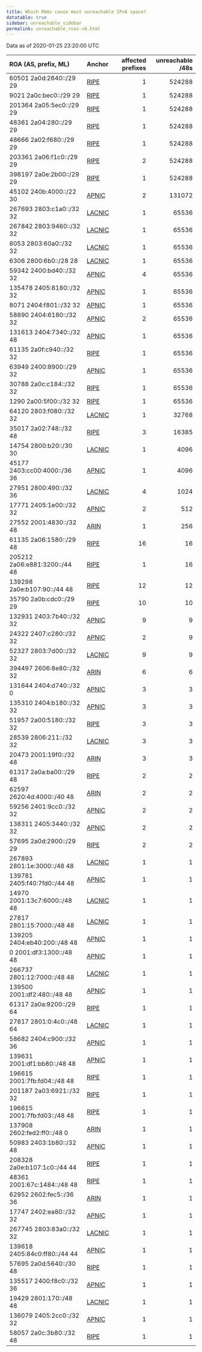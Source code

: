 ```yaml
---
title: Which ROAs cause most unreachable IPv6 space?
datatable: true
sidebar: unreachable_sidebar
permalink: unreachable_roas-v6.html
---
```


Data as of 2020-01-25 23:20:00 UTC


<div class="datatable-begin"></div>

| ROA (AS, prefix, ML)          | Anchor                                         |   affected prefixes |   unreachable /48s |
|:------------------------------|:-----------------------------------------------|--------------------:|-------------------:|
| 60501 2a0d:2640::/29 29       | [RIPE](unreachable_RIPE_NCC_RPKI_Root-v6.html) |                   1 |             524288 |
| 9021 2a0c:bec0::/29 29        | [RIPE](unreachable_RIPE_NCC_RPKI_Root-v6.html) |                   1 |             524288 |
| 201364 2a05:5ec0::/29 29      | [RIPE](unreachable_RIPE_NCC_RPKI_Root-v6.html) |                   1 |             524288 |
| 48361 2a04:280::/29 29        | [RIPE](unreachable_RIPE_NCC_RPKI_Root-v6.html) |                   1 |             524288 |
| 48666 2a02:f680::/29 29       | [RIPE](unreachable_RIPE_NCC_RPKI_Root-v6.html) |                   1 |             524288 |
| 203361 2a06:f1c0::/29 29      | [RIPE](unreachable_RIPE_NCC_RPKI_Root-v6.html) |                   2 |             524288 |
| 398197 2a0e:2b00::/29 29      | [RIPE](unreachable_RIPE_NCC_RPKI_Root-v6.html) |                   1 |             524288 |
| 45102 240b:4000::/22 30       | [APNIC](unreachable_APNIC_RPKI_Root-v6.html)   |                   2 |             131072 |
| 267693 2803:c1a0::/32 32      | [LACNIC](unreachable_LACNIC_RPKI_Root-v6.html) |                   1 |              65536 |
| 267842 2803:9460::/32 32      | [LACNIC](unreachable_LACNIC_RPKI_Root-v6.html) |                   1 |              65536 |
| 8053 2803:60a0::/32 32        | [LACNIC](unreachable_LACNIC_RPKI_Root-v6.html) |                   1 |              65536 |
| 6306 2800:6b0::/28 28         | [LACNIC](unreachable_LACNIC_RPKI_Root-v6.html) |                   1 |              65536 |
| 59342 2400:bd40::/32 32       | [APNIC](unreachable_APNIC_RPKI_Root-v6.html)   |                   4 |              65536 |
| 135478 2405:8180::/32 32      | [APNIC](unreachable_APNIC_RPKI_Root-v6.html)   |                   1 |              65536 |
| 8071 2404:f801::/32 32        | [APNIC](unreachable_APNIC_RPKI_Root-v6.html)   |                   1 |              65536 |
| 58890 2404:6180::/32 32       | [APNIC](unreachable_APNIC_RPKI_Root-v6.html)   |                   2 |              65536 |
| 131613 2404:7340::/32 48      | [APNIC](unreachable_APNIC_RPKI_Root-v6.html)   |                   1 |              65536 |
| 61135 2a0f:c940::/32 32       | [RIPE](unreachable_RIPE_NCC_RPKI_Root-v6.html) |                   1 |              65536 |
| 63949 2400:8900::/29 32       | [APNIC](unreachable_APNIC_RPKI_Root-v6.html)   |                   1 |              65536 |
| 30788 2a0c:c184::/32 32       | [RIPE](unreachable_RIPE_NCC_RPKI_Root-v6.html) |                   1 |              65536 |
| 1290 2a00:5f00::/32 32        | [RIPE](unreachable_RIPE_NCC_RPKI_Root-v6.html) |                   1 |              65536 |
| 64120 2803:f080::/32 32       | [LACNIC](unreachable_LACNIC_RPKI_Root-v6.html) |                   1 |              32768 |
| 35017 2a02:748::/32 48        | [RIPE](unreachable_RIPE_NCC_RPKI_Root-v6.html) |                   3 |              16385 |
| 14754 2800:b20::/30 30        | [LACNIC](unreachable_LACNIC_RPKI_Root-v6.html) |                   1 |               4096 |
| 45177 2403:cc00:4000::/36 36  | [APNIC](unreachable_APNIC_RPKI_Root-v6.html)   |                   1 |               4096 |
| 27951 2800:490::/32 36        | [LACNIC](unreachable_LACNIC_RPKI_Root-v6.html) |                   4 |               1024 |
| 17771 2405:1e00::/32 32       | [APNIC](unreachable_APNIC_RPKI_Root-v6.html)   |                   2 |                512 |
| 27552 2001:4830::/32 48       | [ARIN](unreachable_ARIN-v6.html)               |                   1 |                256 |
| 61135 2a06:1580::/29 48       | [RIPE](unreachable_RIPE_NCC_RPKI_Root-v6.html) |                  16 |                 16 |
| 205212 2a06:e881:3200::/44 48 | [RIPE](unreachable_RIPE_NCC_RPKI_Root-v6.html) |                   1 |                 16 |
| 139298 2a0e:b107:90::/44 48   | [RIPE](unreachable_RIPE_NCC_RPKI_Root-v6.html) |                  12 |                 12 |
| 35790 2a0b:cdc0::/29 29       | [RIPE](unreachable_RIPE_NCC_RPKI_Root-v6.html) |                  10 |                 10 |
| 132931 2403:7b40::/32 32      | [APNIC](unreachable_APNIC_RPKI_Root-v6.html)   |                   9 |                  9 |
| 24322 2407:c280::/32 32       | [APNIC](unreachable_APNIC_RPKI_Root-v6.html)   |                   2 |                  9 |
| 52327 2803:7d00::/32 32       | [LACNIC](unreachable_LACNIC_RPKI_Root-v6.html) |                   9 |                  9 |
| 394497 2606:8e80::/32 32      | [ARIN](unreachable_ARIN-v6.html)               |                   6 |                  6 |
| 131644 2404:d740::/32 0       | [APNIC](unreachable_APNIC_RPKI_Root-v6.html)   |                   3 |                  3 |
| 135310 2404:b180::/32 32      | [APNIC](unreachable_APNIC_RPKI_Root-v6.html)   |                   3 |                  3 |
| 51957 2a00:5180::/32 32       | [RIPE](unreachable_RIPE_NCC_RPKI_Root-v6.html) |                   3 |                  3 |
| 28539 2806:211::/32 32        | [LACNIC](unreachable_LACNIC_RPKI_Root-v6.html) |                   3 |                  3 |
| 20473 2001:19f0::/32 48       | [ARIN](unreachable_ARIN-v6.html)               |                   3 |                  3 |
| 61317 2a0a:ba00::/29 48       | [RIPE](unreachable_RIPE_NCC_RPKI_Root-v6.html) |                   2 |                  2 |
| 62597 2620:4d:4000::/40 48    | [ARIN](unreachable_ARIN-v6.html)               |                   2 |                  2 |
| 59256 2401:9cc0::/32 32       | [APNIC](unreachable_APNIC_RPKI_Root-v6.html)   |                   2 |                  2 |
| 138311 2405:3440::/32 32      | [APNIC](unreachable_APNIC_RPKI_Root-v6.html)   |                   2 |                  2 |
| 57695 2a0d:2900::/29 29       | [RIPE](unreachable_RIPE_NCC_RPKI_Root-v6.html) |                   2 |                  2 |
| 267893 2801:1e:3000::/48 48   | [LACNIC](unreachable_LACNIC_RPKI_Root-v6.html) |                   1 |                  1 |
| 139781 2405:f40:7fd0::/44 48  | [APNIC](unreachable_APNIC_RPKI_Root-v6.html)   |                   1 |                  1 |
| 14970 2001:13c7:6000::/48 48  | [LACNIC](unreachable_LACNIC_RPKI_Root-v6.html) |                   1 |                  1 |
| 27817 2801:15:7000::/48 48    | [LACNIC](unreachable_LACNIC_RPKI_Root-v6.html) |                   1 |                  1 |
| 139205 2404:eb40:200::/48 48  | [APNIC](unreachable_APNIC_RPKI_Root-v6.html)   |                   1 |                  1 |
| 0 2001:df3:1300::/48 48       | [APNIC](unreachable_APNIC_RPKI_Root-v6.html)   |                   1 |                  1 |
| 266737 2801:12:7000::/48 48   | [LACNIC](unreachable_LACNIC_RPKI_Root-v6.html) |                   1 |                  1 |
| 139500 2001:df2:480::/48 48   | [APNIC](unreachable_APNIC_RPKI_Root-v6.html)   |                   1 |                  1 |
| 61317 2a0a:9200::/29 64       | [RIPE](unreachable_RIPE_NCC_RPKI_Root-v6.html) |                   1 |                  1 |
| 27817 2801:0:4c0::/48 64      | [LACNIC](unreachable_LACNIC_RPKI_Root-v6.html) |                   1 |                  1 |
| 58682 2404:c900::/32 36       | [APNIC](unreachable_APNIC_RPKI_Root-v6.html)   |                   1 |                  1 |
| 139631 2001:df1:bb80::/48 48  | [APNIC](unreachable_APNIC_RPKI_Root-v6.html)   |                   1 |                  1 |
| 196615 2001:7fb:fd04::/48 48  | [RIPE](unreachable_RIPE_NCC_RPKI_Root-v6.html) |                   1 |                  1 |
| 201187 2a03:6921::/32 32      | [RIPE](unreachable_RIPE_NCC_RPKI_Root-v6.html) |                   1 |                  1 |
| 196615 2001:7fb:fd03::/48 48  | [RIPE](unreachable_RIPE_NCC_RPKI_Root-v6.html) |                   1 |                  1 |
| 137908 2602:fed2:ff0::/48 0   | [ARIN](unreachable_ARIN-v6.html)               |                   1 |                  1 |
| 50983 2403:1b80::/32 48       | [APNIC](unreachable_APNIC_RPKI_Root-v6.html)   |                   1 |                  1 |
| 208328 2a0e:b107:1c0::/44 44  | [RIPE](unreachable_RIPE_NCC_RPKI_Root-v6.html) |                   1 |                  1 |
| 48361 2001:67c:1484::/48 48   | [RIPE](unreachable_RIPE_NCC_RPKI_Root-v6.html) |                   1 |                  1 |
| 62952 2602:fec5::/36 36       | [ARIN](unreachable_ARIN-v6.html)               |                   1 |                  1 |
| 17747 2402:ea80::/32 32       | [APNIC](unreachable_APNIC_RPKI_Root-v6.html)   |                   1 |                  1 |
| 267745 2803:83a0::/32 32      | [LACNIC](unreachable_LACNIC_RPKI_Root-v6.html) |                   1 |                  1 |
| 139618 2405:84c0:ff80::/44 44 | [APNIC](unreachable_APNIC_RPKI_Root-v6.html)   |                   1 |                  1 |
| 57695 2a0d:5640::/30 48       | [RIPE](unreachable_RIPE_NCC_RPKI_Root-v6.html) |                   1 |                  1 |
| 135517 2400:f8c0::/32 36      | [APNIC](unreachable_APNIC_RPKI_Root-v6.html)   |                   1 |                  1 |
| 19429 2801:170::/48 48        | [LACNIC](unreachable_LACNIC_RPKI_Root-v6.html) |                   1 |                  1 |
| 136079 2405:2cc0::/32 32      | [APNIC](unreachable_APNIC_RPKI_Root-v6.html)   |                   1 |                  1 |
| 58057 2a0c:3b80::/32 48       | [RIPE](unreachable_RIPE_NCC_RPKI_Root-v6.html) |                   1 |                  1 |

<div class="datatable-end"></div>